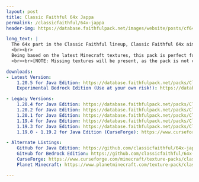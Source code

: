 ```yaml
---
layout: post
title: Classic Faithful 64x Jappa
permalink: /classicfaithful/64x-jappa
header-img: https://database.faithfulpack.net/images/website/posts/cf64x/cf64_banner.jpg

long_text: |
  The 64x part in the Classic Faithful lineup, Classic Faithful 64x aims to be a spiritual successor to HiTeeN's original Faithful 64x, as well as many other discontinued 64x projects. Its goal is to bring back the classic “painted” look of Vattic's textures that many players have grown to love over the years, all the while remaking vanilla art in quadruple the resolution.
  <br><br>
  Being based on the latest Minecraft textures, this pack is perfect for all enjoyers of the classic Faithful style who want a clean and updated experience.
  <br><br>[NOTE: Missing textures will be present, as the pack is not complete. In addition, Bedrock edition is in early development and is likely to be broken!]

downloads:
- Latest Version:
    1.20.5 for Java Edition: https://database.faithfulpack.net/packs/Classic-64x-Java/Jappa/Classic%20Faithful%2064x%20Jappa%20-%20java-latest.zip
    Experimental Bedrock Edition (Use at your own risk!): https://database.faithfulpack.net/packs/Classic-64x-Bedrock/Jappa/Classic%20Faithful%2064x%20Jappa%20-%201.19.mcpack

- Legacy Versions:
    1.20.4 for Java Edition: https://database.faithfulpack.net/packs/Classic-64x-Java/Jappa/Classic%20Faithful%2064x%20Jappa%20-%201.20.4.zip
    1.20.2 for Java Edition: https://database.faithfulpack.net/packs/Classic-64x-Java/Jappa/Classic%20Faithful%2064x%20Jappa%20-%201.20.2.zip
    1.20.1 for Java Edition: https://database.faithfulpack.net/packs/Classic-64x-Java/Jappa/Classic%20Faithful%2064x%20Jappa%20-%201.20.1.zip
    1.19.4 for Java Edition: https://database.faithfulpack.net/packs/Classic-64x-Java/Jappa/Classic%20Faithful%2064x%20Jappa%20-%201.19.4.zip
    1.19.3 for Java Edition: https://database.faithfulpack.net/packs/Classic-64x-Java/Jappa/Classic%20Faithful%2064x%20Jappa%20-%201.19.3.zip
    1.19.0 - 1.19.2 for Java Edition (CurseForge): https://www.curseforge.com/minecraft/texture-packs/classic-faithful-64x/download/4064436

- Alternate Listings:
    GitHub for Java Edition: https://github.com/classicfaithful/64x-jappa
    GitHub for Bedrock Edition: https://github.com/classicfaithful/64x-jappa-bedrock
    CurseForge: https://www.curseforge.com/minecraft/texture-packs/classic-faithful-64x
    Planet Minecraft: https://www.planetminecraft.com/texture-pack/classic-faithful-64x/

---
```

